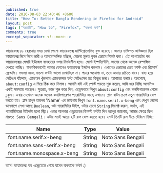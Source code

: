 ```yaml
---
published: true
date: 2016-08-03 22:40:46 +0600
title: "How To: Better Bangla Rendering in Firefox for Android"
layout: post
tags: ["যন্ত্রচারী", "How to", "Firefox", "বাঙলা ফন্ট"]
comments: true
excerpt_separator: <!--more-->
---
```

ফায়ারফক্স ৪৮ বেরনোর সময় দেখা গেলো ফায়ারফক্সে মাল্টিপ্রোসেসিঙ যুক্ত হয়েছে। আমার ব্যক্তিগত অভিজ্ঞতা ছিল ফায়ারফক্স দিনে দিনে ভারী ও আনরেস্পন্সিভ হচ্ছিল, যেজন্য মূলত গুগল ক্রোমে শিফট করা। এই আপডেটের পর ফায়ারফক্সের মেমরি ইউজেস ব্যবহারের ওপর নির্ভরশীল হবে। মোস্ট ইম্পর্ট্যান্টলি, আগের থেকে অনেক রেস্পন্সিভ দেখতে পাচ্ছি। স্বাভাবিকভাবেই আমার ফোনেও ফায়ারফক্স ইন্সটল করলাম। এখানেও ক্রোমের চেয়ে ফাস্ট এবং রিসোর্স ফ্রেন্ডলি। সমস্যা হচ্ছে বাঙলা ফন্টটা ভালো দেখাচ্ছিল না। পড়ার অযোগ্য না, তবে আমার রুচিতে বাধে। বাধ্য হয়ে সেটিঙস ঘাঁটলাম, এ্যাডঅন খুঁজলাম এ্যাডভান্সড ফন্ট সেটিঙসের মত কিছুর জন্য। আশাহত হলাম। অবশেষে, `about:config` এ গিয়ে ঠিক করে নিলাম। আপনি যদি এই পোস্ট পড়তে শুরু করেন, আমি ধরে নিচ্ছি আপনিও একই সমস্যায় আছেন। সুতরাং, কাজ শুরু করে দিন, এড্রেসবারে লিখুন `about:config` এবং কনফিগারেশন পেজে ঢুকুন। এবার দেখেবন অনেক অনেক কনফিগারেশন প্যারামিটার আছে এখানে। প্লাস বাটন চেপে নতুন প্যারামিটার যোগ করতে হয়। প্লাস চাপুন তারপর 'Name' এর জায়গায় লিখুন `font.name.serif.x-beng` এবং দেখুন নেমের ডানপাশে লেখা আছে `Boolean`, ওটা প্যারামিটার টাইপ, ওটায় চেপে `String` সিলেক্ট করুন, অর্থাৎ, এই প্যারামিটারের টাইপটা হলো স্ট্রিং। এবার আপনার এন্ড্রয়েডের ডিফল্ট ফন্টটা দিন ভ্যালুর জায়গায়, আমার ক্ষেত্রে ছিল `Noto Sans Bengali`। এটার মতই আরো ২টি রুল যোগ করতে হবে। মোট তিনটি রুল নীচে টেবিলে দিচ্ছি:
<!--more-->
| Name | Type | Value | 
| --------------------- | ----- | ------------- |
| font.name.serif.x-beng | String | Noto Sans Bengali |
| font.name.sans-serif.x-beng | String | Noto Sans Bengali |
| font.name.monospace.x-beng | String | Noto Sans Bengali |

ব্যাস! ফায়ারফক্স ফর এন্ড্রেয়েডে পেয়ে যাবেন ঝকঝকে ফন্ট! :)
